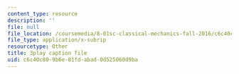 ```yaml
---
content_type: resource
description: ''
file: null
file_location: /coursemedia/8-01sc-classical-mechanics-fall-2016/c6c40c809b6e81fdabad0d525060d9ba_gWLC3r6EHl0.srt
file_type: application/x-subrip
resourcetype: Other
title: 3play caption file
uid: c6c40c80-9b6e-81fd-abad-0d525060d9ba
---
```

